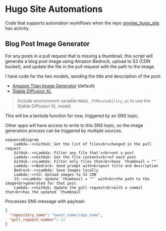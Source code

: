# Hugo Site Automations

Code that supports automation workflows when the repo [smylee_hugo_site](https://github.com/smyleeface/smylee_hugo_site) has activity.

## Blog Post Image Generator

For any posts in a pull request that is missing a thumbnail, this script will generate a blog post image using Amazon Bedrock, upload to S3 (CDN bucket), and update the file in the pull request with the path to the image.

I have code for the two models, sending the title and description of the post:

* [Amazon Titan Image Generator](https://aws.amazon.com/bedrock/titan/) (default)
* [Stable Diffusion XL](https://aws.amazon.com/bedrock/stable-diffusion/)

> Include environment variable `MODEL_TYPE=stability_ai` to use the Stable Diffusion XL model.

This will be a lambda function for now, triggered by an SNS topic.

Other apps will have access to write to this SNS topic, so the image generation process can be triggered by multiple sources.

```mermaid
sequenceDiagram
    Lambda-->>GitHub: Get the list of files<br>changed in the pull request 
    GitHub-->>Lambda: Filter any file that's<br>not a post
    Lambda-->>GitHub: Get the file contents<br>of each post
    GitHub-->>Lambda: Filter only files that<br>have `thumbnail = ""`
    Lambda-->>Bedrock: Send prompt with<br>post title and description
    Bedrock-->>Lambda: Save images locally
    Lambda-->>S3: Upload images to S3 CDN
    S3-->>Lambda: Update `thumbnail = ""` with<br>the path to the image<br>generated for that post
    Lambda-->>GitHub: Update the pull request<br>with a commit that<br>has the updated `thumbnail`
```

Processes SNS message with payload:
```json
{
  "repository_name": "owner_name/repo_name",
  "pull_request_number": 11
}
```